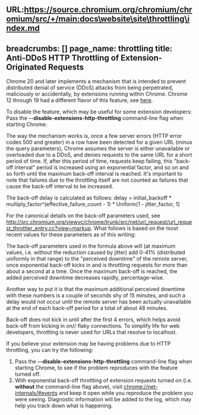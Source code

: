 URL:https://source.chromium.org/chromium/chromium/src/+/main:docs\website\site\throttling\index.md
---
breadcrumbs: []
page_name: throttling
title: Anti-DDoS HTTP Throttling of Extension-Originated Requests
---

Chrome 20 and later implements a mechanism that is intended to prevent
distributed denial of service (DDoS) attacks from being perpetrated, maliciously
or accidentally, by extensions running within Chrome. Chrome 12 through 19 had a
different flavor of this feature, see
[here](/throttling/anti-ddos-http-throttling-in-older-versions-of-chrome).

To disable the feature, which may be useful for some extension developers: Pass
the **--disable-extensions-http-throttling** command-line flag when starting
Chrome.

The way the mechanism works is, once a few server errors (HTTP error codes 500
and greater) in a row have been detected for a given URL (minus the query
parameters), Chrome assumes the server is either unavailable or overloaded due
to a DDoS, and denies requests to the same URL for a short period of time. If,
after this period of time, requests keep failing, this "back-off interval"
period is increased using an exponential factor, and so on and so forth until
the maximum back-off interval is reached. It's important to note that failures
due to the throttling itself are not counted as failures that cause the back-off
interval to be increased.

The back-off delay is calculated as follows: delay = initial_backoff \*
multiply_factor^(effective_failure_count - 1) \* Uniform(1 - jitter_factor, 1\]

For the canonical details on the back-off parameters used, see
<http://src.chromium.org/viewvc/chrome/trunk/src/net/url_request/url_request_throttler_entry.cc?view=markup>.
What follows is based on the most recent values for these parameters as of this
writing:

The back-off parameters used in the formula above will (at maximum values, i.e.
without the reduction caused by jitter) add 0-41% (distributed uniformly in that
range) to the "perceived downtime" of the remote server, once exponential
back-off kicks in and is throttling requests for more than about a second at a
time. Once the maximum back-off is reached, the added perceived downtime
decreases rapidly, percentage-wise.

Another way to put it is that the maximum additional perceived downtime with
these numbers is a couple of seconds shy of 15 minutes, and such a delay would
not occur until the remote server has been actually unavailable at the end of
each back-off period for a total of about 48 minutes.

Back-off does not kick in until after the first 4 errors, which helps avoid
back-off from kicking in on// flaky connections. To simplify life for web
developers, throttling is never used for URLs that resolve to localhost.

If you believe your extension may be having problems due to HTTP throttling, you
can try the following:

1.  Pass the **--disable-extensions-http-throttling** command-line flag
            when starting Chrome, to see if the problem reproduces with the
            feature turned off.
2.  With exponential back-off throttling of extension requests turned on
            (i.e. **without** the command-line flag above), visit
            [chrome://net-internals/#events](javascript:void(0);) and keep it
            open while you reproduce the problem you were seeing. Diagnostic
            information will be added to the log, which may help you track down
            what is happening.
